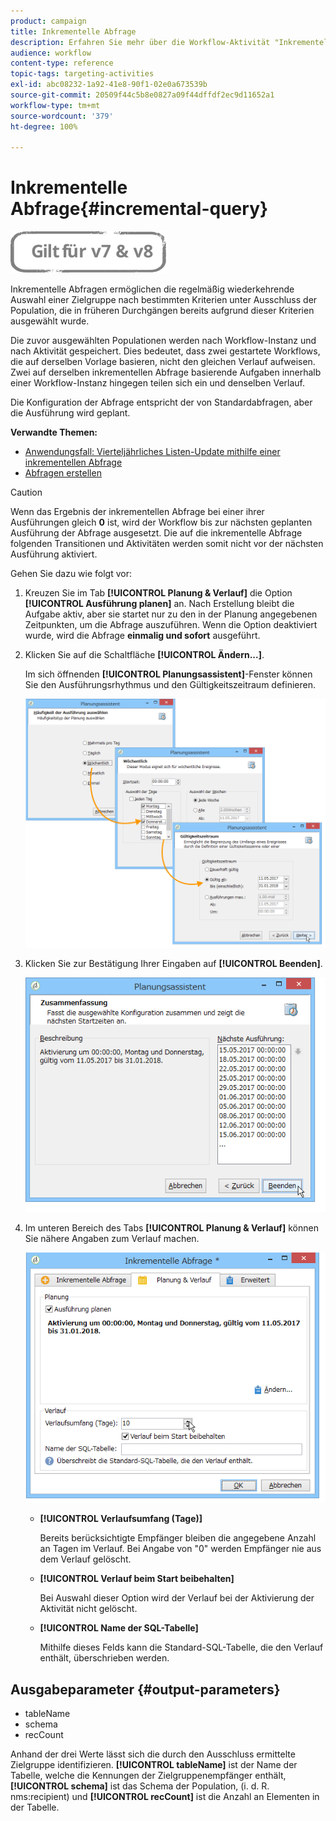 ```yaml
---
product: campaign
title: Inkrementelle Abfrage
description: Erfahren Sie mehr über die Workflow-Aktivität "Inkrementelle Abfrage".
audience: workflow
content-type: reference
topic-tags: targeting-activities
exl-id: abc08232-1a92-41e8-90f1-02e0a673539b
source-git-commit: 20509f44c5b8e0827a09f44dffdf2ec9d11652a1
workflow-type: tm+mt
source-wordcount: '379'
ht-degree: 100%

---
```


# Inkrementelle Abfrage{#incremental-query}

![](../../assets/common.svg)

Inkrementelle Abfragen ermöglichen die regelmäßig wiederkehrende Auswahl einer Zielgruppe nach bestimmten Kriterien unter Ausschluss der Population, die in früheren Durchgängen bereits aufgrund dieser Kriterien ausgewählt wurde.

Die zuvor ausgewählten Populationen werden nach Workflow-Instanz und nach Aktivität gespeichert. Dies bedeutet, dass zwei gestartete Workflows, die auf derselben Vorlage basieren, nicht den gleichen Verlauf aufweisen. Zwei auf derselben inkrementellen Abfrage basierende Aufgaben innerhalb einer Workflow-Instanz hingegen teilen sich ein und denselben Verlauf.

Die Konfiguration der Abfrage entspricht der von Standardabfragen, aber die Ausführung wird geplant.

**Verwandte Themen:**

* [Anwendungsfall: Vierteljährliches Listen-Update mithilfe einer inkrementellen Abfrage](quarterly-list-update.md)
* [Abfragen erstellen](query.md#creating-a-query)

>[!CAUTION]
>
>Wenn das Ergebnis der inkrementellen Abfrage bei einer ihrer Ausführungen gleich **0** ist, wird der Workflow bis zur nächsten geplanten Ausführung der Abfrage ausgesetzt. Die auf die inkrementelle Abfrage folgenden Transitionen und Aktivitäten werden somit nicht vor der nächsten Ausführung aktiviert.

Gehen Sie dazu wie folgt vor:

1. Kreuzen Sie im Tab **[!UICONTROL Planung &amp; Verlauf]** die Option **[!UICONTROL Ausführung planen]** an. Nach Erstellung bleibt die Aufgabe aktiv, aber sie startet nur zu den in der Planung angegebenen Zeitpunkten, um die Abfrage auszuführen. Wenn die Option deaktiviert wurde, wird die Abfrage **einmalig und sofort** ausgeführt.
1. Klicken Sie auf die Schaltfläche **[!UICONTROL Ändern...]**.

   Im sich öffnenden **[!UICONTROL Planungsassistent]**-Fenster können Sie den Ausführungsrhythmus und den Gültigkeitszeitraum definieren.

   ![](assets/s_user_segmentation_wizard_11.png)

1. Klicken Sie zur Bestätigung Ihrer Eingaben auf **[!UICONTROL Beenden]**.

   ![](assets/s_user_segmentation_wizard_valid.png)

1. Im unteren Bereich des Tabs **[!UICONTROL Planung &amp; Verlauf]** können Sie nähere Angaben zum Verlauf machen.

   ![](assets/edit_request_inc.png)

   * **[!UICONTROL Verlaufsumfang (Tage)]**

      Bereits berücksichtigte Empfänger bleiben die angegebene Anzahl an Tagen im Verlauf. Bei Angabe von &quot;0&quot; werden Empfänger nie aus dem Verlauf gelöscht.

   * **[!UICONTROL Verlauf beim Start beibehalten]**

      Bei Auswahl dieser Option wird der Verlauf bei der Aktivierung der Aktivität nicht gelöscht.

   * **[!UICONTROL Name der SQL-Tabelle]**

      Mithilfe dieses Felds kann die Standard-SQL-Tabelle, die den Verlauf enthält, überschrieben werden.

## Ausgabeparameter {#output-parameters}

* tableName
* schema
* recCount

Anhand der drei Werte lässt sich die durch den Ausschluss ermittelte Zielgruppe identifizieren. **[!UICONTROL tableName]** ist der Name der Tabelle, welche die Kennungen der Zielgruppenempfänger enthält, **[!UICONTROL schema]** ist das Schema der Population, (i. d. R. nms:recipient) und **[!UICONTROL recCount]** ist die Anzahl an Elementen in der Tabelle.
